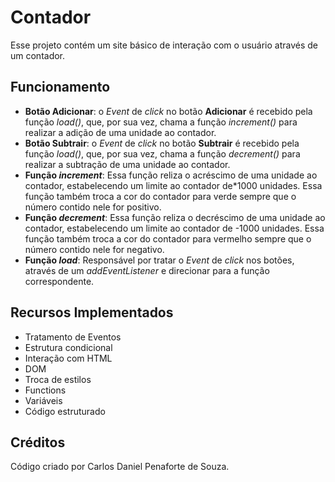 # Contador
Esse projeto contém um site básico de interação com o usuário através de um contador.
## Funcionamento
 - **Botão Adicionar**: o *Event* de *click* no botão **Adicionar** é recebido pela função *load()*, que, por sua vez, chama a função *increment()* para realizar a adição de uma unidade ao contador.
 - **Botão Subtrair**: o *Event* de *click* no botão **Subtrair** é recebido pela função *load()*, que, por sua vez, chama a função *decrement()* para realizar a subtração de uma unidade ao contador.
 - **Função *increment***: Essa função reliza o acréscimo de uma unidade ao contador, estabelecendo um limite ao contador de*1000 unidades. Essa função também troca a cor do contador para verde sempre que o número contido nele for positivo.
 - **Função *decrement***: Essa função reliza o decréscimo de uma unidade ao contador, estabelecendo um limite ao contador de -1000 unidades. Essa função também troca a cor do contador para vermelho sempre que o número contido nele for negativo.
 - **Função *load***: Responsável por tratar o *Event* de *click* nos botões, através de um *addEventListener* e direcionar para a função correspondente.
## Recursos Implementados
 - Tratamento de Eventos
 - Estrutura condicional
 - Interação com HTML
 - DOM
 - Troca de estilos
 - Functions
 - Variáveis
 - Código estruturado

## Créditos
Código criado por Carlos Daniel Penaforte de Souza.
